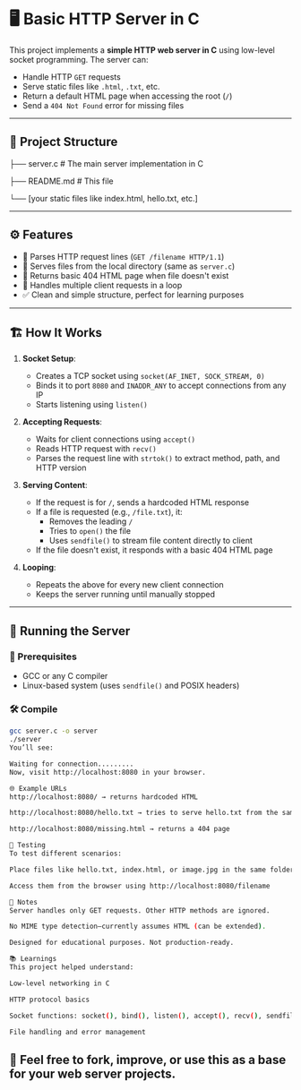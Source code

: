 # 🖥️ Basic HTTP Server in C

This project implements a **simple HTTP web server in C** using low-level socket programming. The server can:

- Handle HTTP `GET` requests
- Serve static files like `.html`, `.txt`, etc.
- Return a default HTML page when accessing the root (`/`)
- Send a `404 Not Found` error for missing files

---

## 📂 Project Structure


├── server.c # The main server implementation in C

├── README.md # This file

└── [your static files like index.html, hello.txt, etc.]


---

## ⚙️ Features

- 🧠 Parses HTTP request lines (`GET /filename HTTP/1.1`)
- 📁 Serves files from the local directory (same as `server.c`)
- 📄 Returns basic 404 HTML page when file doesn't exist
- 🔁 Handles multiple client requests in a loop
- ✅ Clean and simple structure, perfect for learning purposes

---

## 🏗️ How It Works

1. **Socket Setup**:
   - Creates a TCP socket using `socket(AF_INET, SOCK_STREAM, 0)`
   - Binds it to port `8080` and `INADDR_ANY` to accept connections from any IP
   - Starts listening using `listen()`

2. **Accepting Requests**:
   - Waits for client connections using `accept()`
   - Reads HTTP request with `recv()`
   - Parses the request line with `strtok()` to extract method, path, and HTTP version

3. **Serving Content**:
   - If the request is for `/`, sends a hardcoded HTML response
   - If a file is requested (e.g., `/file.txt`), it:
     - Removes the leading `/`
     - Tries to `open()` the file
     - Uses `sendfile()` to stream file content directly to client
   - If the file doesn't exist, it responds with a basic 404 HTML page

4. **Looping**:
   - Repeats the above for every new client connection
   - Keeps the server running until manually stopped

---

## 🚀 Running the Server

### 🧱 Prerequisites

- GCC or any C compiler
- Linux-based system (uses `sendfile()` and POSIX headers)

### 🛠️ Compile

```bash
gcc server.c -o server
./server
You’ll see:

Waiting for connection.........
Now, visit http://localhost:8080 in your browser.

🌐 Example URLs
http://localhost:8080/ → returns hardcoded HTML

http://localhost:8080/hello.txt → tries to serve hello.txt from the same directory

http://localhost:8080/missing.html → returns a 404 page

🧪 Testing
To test different scenarios:

Place files like hello.txt, index.html, or image.jpg in the same folder as the server

Access them from the browser using http://localhost:8080/filename

📌 Notes
Server handles only GET requests. Other HTTP methods are ignored.

No MIME type detection—currently assumes HTML (can be extended).

Designed for educational purposes. Not production-ready.

📚 Learnings
This project helped understand:

Low-level networking in C

HTTP protocol basics

Socket functions: socket(), bind(), listen(), accept(), recv(), sendfile()

File handling and error management
```

## 🧠 Feel free to fork, improve, or use this as a base for your web server projects.
